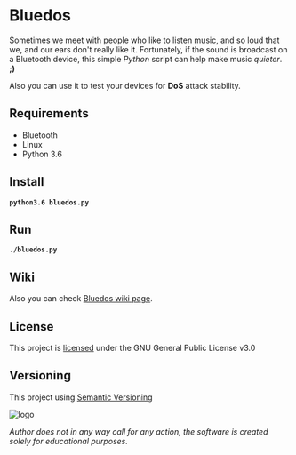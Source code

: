 # Bluedos

Sometimes we meet with people who like to listen music, and so loud that we, and our ears don't really like it.
Fortunately, if the sound is broadcast on a Bluetooth device, this simple *Python* script can help make music *quieter*.
**;)**


Also you can use it to test your devices for **DoS** attack stability.

## Requirements

- Bluetooth
- Linux
- Python 3.6

## Install

**`python3.6 bluedos.py`**

## Run

**`./bluedos.py`**

## Wiki
Also you can check [Bluedos wiki page](https://gitlab.com/ceigh/bluedos/wikis).

## License

This project is [licensed](https://gitlab.com/ceigh/bluedos/blob/master/LICENSE) under the GNU General Public License v3.0

## Versioning

This project using [Semantic Versioning](https://semver.org)

![logo](https://gitlab.com/ceigh/bluedos/uploads/c644ed417e77eeca460c7f2d15882ba4/logo.png)

*Author does not in any way call for any action, the software is created solely for educational purposes.*
